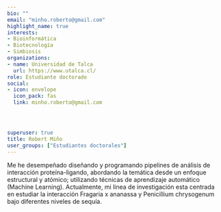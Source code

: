 ```yaml
---
bio: ""
email: "minho.roberto@gmail.com"
highlight_name: true
interests:
- Bioinformática
- Biotecnología
- Simbiosis 
organizations:
- name: Universidad de Talca
  url: https://www.utalca.cl/
role: Estudiante doctorado
social:
- icon: envelope
  icon_pack: fas
  link: minho.roberto@gmail.com




superuser: true
title: Robert Miño
user_groups: ["Estudiantes doctorales"]
---
```


Me he desempeñado diseñando y programando pipelines de análisis de interacción proteína-ligando, abordando la temática desde un enfoque estructural y atómico; utilizando técnicas de aprendizaje automático (Machine Learning). Actualmente, mi linea de investigación esta centrada en estudiar la interacción Fragaria x ananassa  y Penicillium chrysogenum bajo diferentes niveles de sequía.